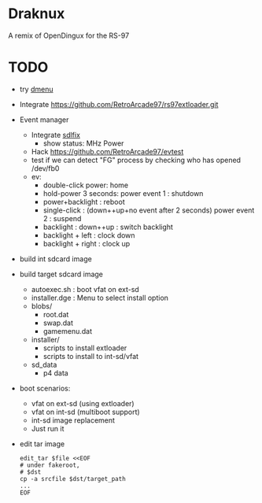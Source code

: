 # Draknux

A remix of OpenDingux for the RS-97

# TODO

- try [dmenu](https://github.com/JackD83/dmenu)
- Integrate https://github.com/RetroArcade97/rs97extloader.git
- Event manager
  - Integrate [sdlfix](https://github.com/JackD83/sdlfix_rs-97)
    - show status: MHz Power
  - Hack https://github.com/RetroArcade97/evtest
  - test if we can detect "FG" process by checking who has opened
    /dev/fb0
  - ev:
    - double-click power: home
    - hold-power 3 seconds: power event 1 : shutdown
    - power+backlight : reboot
    - single-click : (down+<short delay>+up+no event after 2 seconds) power event 2 : suspend
    - backlight : down+<short delay>+up : switch backlight
    - backlight + left : clock down
    - backlight + right : clock up
- build int sdcard image
- build target sdcard image
  - autoexec.sh : boot vfat on ext-sd
  - installer.dge : Menu to select install option
  - blobs/
     - root.dat
     - swap.dat
     - gamemenu.dat
  - installer/
     - scripts to install extloader
     - scripts to install to int-sd/vfat
  - sd_data
     - p4 data
- boot scenarios:
  - vfat on ext-sd (using extloader)
  - vfat on int-sd (multiboot support)
  - int-sd image replacement
  - Just run it
- edit tar image

      edit_tar $file <<EOF
      # under fakeroot,
      # $dst
      cp -a srcfile $dst/target_path
      ...
      EOF


